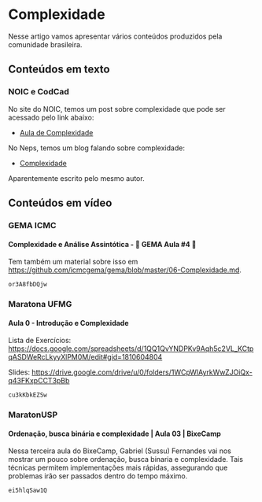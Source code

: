 # Complexidade

Nesse artigo vamos apresentar vários conteúdos produzidos pela comunidade brasileira.

## Conteúdos em texto

### NOIC e CodCad

No site do NOIC, temos um post sobre complexidade que pode ser acessado pelo link abaixo:

- [Aula de Complexidade](https://noic.com.br/materiais-informatica/curso/aula-especial-complexidade/)

No Neps, temos um blog falando sobre complexidade:

- [Complexidade](https://neps.academy/br/course/tecnicas-de-programacao-(codcad)/lesson/complexidade)

Aparentemente escrito pelo mesmo autor.

## Conteúdos em vídeo

### GEMA ICMC 

#### Complexidade e Análise Assintótica - 🎈 GEMA Aula #4 🎈

Tem também um material sobre isso em https://github.com/icmcgema/gema/blob/master/06-Complexidade.md.

```youtube
or3A8fbDQjw
```


### Maratona UFMG

#### Aula 0 - Introdução e Complexidade

Lista de Exercícios:
https://docs.google.com/spreadsheets/d/1QQ1QvYNDPKv9Aqh5c2VL_KCtpqASDWeRcLkyyXlPM0M/edit#gid=1810604804

Slides:
https://drive.google.com/drive/u/0/folders/1WCpWlAyrkWwZJOiQx-q43FKxpCCT3pBb

```youtube
cu3kKbkEZSw
```

### MaratonUSP

#### Ordenação, busca binária e complexidade | Aula 03 | BixeCamp

Nessa terceira aula do BixeCamp, Gabriel (Sussu) Fernandes vai nos mostrar um pouco sobre ordenação, busca binaria e complexidade. Tais técnicas permitem implementações mais rápidas, assegurando que problemas irão ser passados dentro do tempo máximo.

```youtube
ei5hlqSaw1Q
```